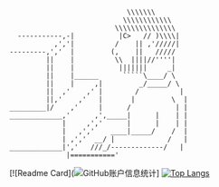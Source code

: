 ``````
                             \\\\\\\
                            \\\\\\\\\\\\
                          \\\\\\\\\\\\\\\
  -----------,-|           |C>   // )\\\\|
           ,','|          /    || ,'/////|
---------,','  |         (,    ||   /////
         ||    |          \\  ||||//''''|
         ||    |           |||||||     _|
         ||    |______      `````\____/ \
         ||    |     ,|         _/_____/ \
         ||  ,'    ,' |        /          |
         ||,'    ,'   |       |         \  |
_________|/    ,'     |      /           | |
_____________,'      ,',_____|      |    | |
             |     ,','      |      |    | |
             |   ,','    ____|_____/    /  |
             | ,','  __/ |             /   |
_____________|','   ///_/-------------/   |
              |==========='
``````
[![Readme Card](![GitHub账户信息统计](https://github-stats.ubrong.com/api?username=UYSAUIYO&amp;show_icons=true&amp;theme=tokyonight)]
[![Top Langs](https://github-readme-stats.vercel.app/api/top-langs/?username=UYSAUIYO&hide=html,less,scss,sass,css)](https://github.com/UYSAUIYO/UYSAUIYO)
